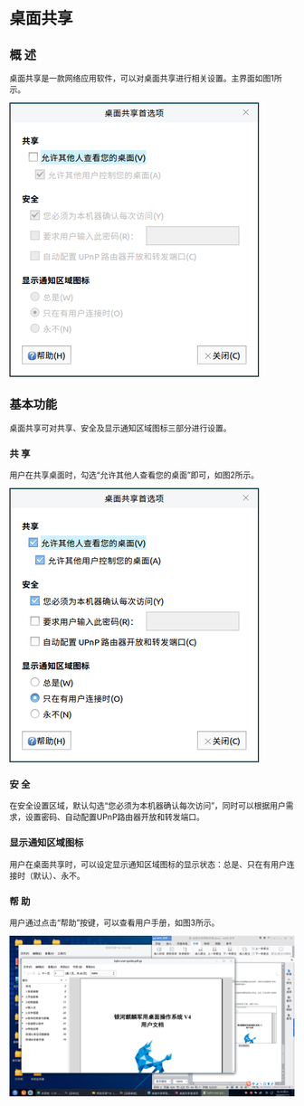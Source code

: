 # 桌面共享
## 概 述
桌面共享是一款网络应用软件，可以对桌面共享进行相关设置。主界面如图1所示。

![图 1 桌面共享主界面](image/1.png)
<br>

## 基本功能
桌面共享可对共享、安全及显示通知区域图标三部分进行设置。

### 共 享
用户在共享桌面时，勾选“允许其他人查看您的桌面”即可，如图2所示。

![图 2 允许桌面共享](image/2.png)

### 安 全
在安全设置区域，默认勾选“您必须为本机器确认每次访问”，同时可以根据用户需求，设置密码、自动配置UPnP路由器开放和转发端口。

### 显示通知区域图标
用户在桌面共享时，可以设定显示通知区域图标的显示状态：总是、只在有用户连接时（默认）、永不。

### 帮 助
用户通过点击“帮助”按键，可以查看用户手册，如图3所示。

![图 3 帮助内容-big](image/3.png)

